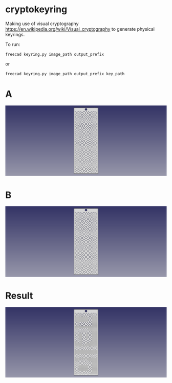 # cryptokeyring

Making use of visual cryptography https://en.wikipedia.org/wiki/Visual_cryptography
to generate physical keyrings.

To run:

```
freecad keyring.py image_path output_prefix
```

or

```
freecad keyring.py image_path output_prefix key_path
```


# A

![A](imgs/a.png)

# B

![B](imgs/b.png)

# Result

![Result](imgs/c.png)
